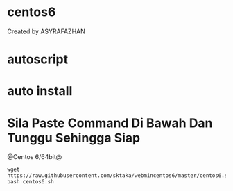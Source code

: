 # centos6

Created by ASYRAFAZHAN

autoscript
==========

auto install
==========

Sila Paste Command Di Bawah Dan Tunggu Sehingga Siap
==========

@Centos 6/64bit@

````````
wget https://raw.githubusercontent.com/sktaka/webmincentos6/master/centos6.sh
bash centos6.sh
````````
